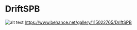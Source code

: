 # DriftSPB
![alt text](https://ic.wampi.ru/2021/03/04/driftspb.png)
https://www.behance.net/gallery/115022765/DriftSPB
